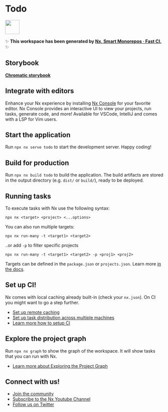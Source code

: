 # Todo

<a alt="Nx logo" href="https://nx.dev" target="_blank" rel="noreferrer"><img src="https://raw.githubusercontent.com/nrwl/nx/master/images/nx-logo.png" width="45"></a>

✨ **This workspace has been generated by [Nx, Smart Monorepos · Fast CI.](https://nx.dev)** ✨

## Storybook
**[Chromatic storybook](https://664b50fcf5935a56a8188505-uwezeyoykp.chromatic.com/)**

## Integrate with editors

Enhance your Nx experience by installing [Nx Console](https://nx.dev/nx-console) for your favorite editor. Nx Console
provides an interactive UI to view your projects, run tasks, generate code, and more! Available for VSCode, IntelliJ and
comes with a LSP for Vim users.

## Start the application

Run `npx nx serve todo` to start the development server. Happy coding!

## Build for production

Run `npx nx build todo` to build the application. The build artifacts are stored in the output directory (e.g. `dist/` or `build/`), ready to be deployed.

## Running tasks

To execute tasks with Nx use the following syntax:

```
npx nx <target> <project> <...options>
```

You can also run multiple targets:

```
npx nx run-many -t <target1> <target2>
```

..or add `-p` to filter specific projects

```
npx nx run-many -t <target1> <target2> -p <proj1> <proj2>
```

Targets can be defined in the `package.json` or `projects.json`. Learn more [in the docs](https://nx.dev/features/run-tasks).

## Set up CI!

Nx comes with local caching already built-in (check your `nx.json`). On CI you might want to go a step further.

- [Set up remote caching](https://nx.dev/features/share-your-cache)
- [Set up task distribution across multiple machines](https://nx.dev/nx-cloud/features/distribute-task-execution)
- [Learn more how to setup CI](https://nx.dev/recipes/ci)

## Explore the project graph

Run `npx nx graph` to show the graph of the workspace.
It will show tasks that you can run with Nx.

- [Learn more about Exploring the Project Graph](https://nx.dev/core-features/explore-graph)

## Connect with us!

- [Join the community](https://nx.dev/community)
- [Subscribe to the Nx Youtube Channel](https://www.youtube.com/@nxdevtools)
- [Follow us on Twitter](https://twitter.com/nxdevtools)
